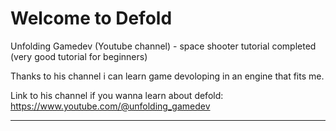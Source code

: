 # Welcome to Defold

Unfolding Gamedev (Youtube channel) - space shooter tutorial completed (very good tutorial for beginners)

Thanks to his channel i can learn game devoloping in an engine that fits me.

Link to his channel if you wanna learn about defold: https://www.youtube.com/@unfolding_gamedev

---
